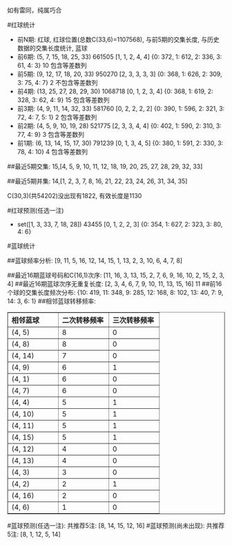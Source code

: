 <!-- 
.. title: 双色球2012105期(2012-09-06)数据分析报告
.. slug: slott-2012105-2012-09-06-report
.. date: 2012-09-07 08:00:00 UTC+08:00
.. tags: Lottery
.. link: 
.. description: 
.. type: text
-->

如有雷同，纯属巧合

<!-- TEASER_END-->

#红球统计

- 前N期: 红球, 红球位置(总数C(33,6)=1107568), 与前5期的交集长度, 与历史数据的交集长度统计, 蓝球
- 前6期: (5, 7, 15, 18, 25, 33) 661505 [1, 1, 2, 4, 4] {0: 372, 1: 612, 2: 336, 3: 61, 4: 3} 10 包含等差数列
- 前5期: (9, 12, 17, 18, 20, 33) 950270 [2, 3, 3, 3, 3] {0: 368, 1: 626, 2: 309, 3: 75, 4: 7} 2 不包含等差数列
- 前4期: (13, 25, 27, 28, 29, 30) 1068718 [0, 1, 2, 3, 4] {0: 368, 1: 619, 2: 328, 3: 62, 4: 9} 15 包含等差数列
- 前3期: (4, 9, 11, 14, 32, 33) 581760 [0, 2, 2, 2, 2] {0: 390, 1: 596, 2: 321, 3: 72, 4: 7, 5: 1} 2 包含等差数列
- 前2期: (4, 5, 9, 10, 19, 28) 521775 [2, 3, 3, 4, 4] {0: 402, 1: 590, 2: 310, 3: 77, 4: 9} 3 包含等差数列
- 前1期: (6, 13, 14, 15, 17, 30) 791239 [0, 1, 3, 4, 5] {0: 380, 1: 591, 2: 330, 3: 78, 4: 10} 4 包含等差数列

##最近5期交集:
15,[4, 5, 9, 10, 11, 12, 18, 19, 20, 25, 27, 28, 29, 32, 33]

##最近5期并集:
14,[1, 2, 3, 7, 8, 16, 21, 22, 23, 24, 26, 31, 34, 35]

C(30,3)(共54202)没出现有1822, 
有效长度是1130

#红球预测(任选一注)

- set([1, 3, 33, 7, 18, 28]) 43455 [0, 1, 2, 2, 3] {0: 354, 1: 627, 2: 323, 3: 80, 4: 6}

#蓝球统计

##蓝球频率分析:
[9, 11, 5, 16, 12, 14, 15, 1, 13, 2, 3, 10, 6, 4, 7, 8]

##最近16期蓝球号码和C(16,1)次序:
[11, 16, 3, 13, 15, 2, 7, 6, 9, 16, 10, 2, 15, 2, 3, 4]
##最近16期蓝球次序无重复长度:
[2, 3, 4, 6, 7, 9, 10, 11, 13, 15, 16] 11
##前16个球的交集长度频次分布:
{10: 419, 11: 348, 9: 285, 12: 168, 8: 102, 13: 40, 7: 9, 14: 3, 6: 1}
##相邻蓝球转移频率:
<table border="1" class="table table-striped dataframe">
  <thead>
    <tr style="text-align: left;">
      <th style="min-width: 100px;">相邻蓝球</th>
      <th style="min-width: 100px;">二次转移频率</th>
      <th style="min-width: 100px;">三次转移频率</th>
    </tr>
  </thead>
  <tbody>
    <tr>
      <td>  (4, 5)</td>
      <td> 8</td>
      <td> 0</td>
    </tr>
    <tr>
      <td>  (4, 8)</td>
      <td> 8</td>
      <td> 0</td>
    </tr>
    <tr>
      <td> (4, 14)</td>
      <td> 7</td>
      <td> 0</td>
    </tr>
    <tr>
      <td>  (4, 9)</td>
      <td> 6</td>
      <td> 1</td>
    </tr>
    <tr>
      <td>  (4, 1)</td>
      <td> 6</td>
      <td> 0</td>
    </tr>
    <tr>
      <td>  (4, 7)</td>
      <td> 6</td>
      <td> 0</td>
    </tr>
    <tr>
      <td>  (4, 4)</td>
      <td> 5</td>
      <td> 1</td>
    </tr>
    <tr>
      <td> (4, 10)</td>
      <td> 5</td>
      <td> 1</td>
    </tr>
    <tr>
      <td> (4, 11)</td>
      <td> 5</td>
      <td> 1</td>
    </tr>
    <tr>
      <td> (4, 15)</td>
      <td> 5</td>
      <td> 1</td>
    </tr>
    <tr>
      <td> (4, 12)</td>
      <td> 4</td>
      <td> 0</td>
    </tr>
    <tr>
      <td> (4, 13)</td>
      <td> 4</td>
      <td> 0</td>
    </tr>
    <tr>
      <td>  (4, 3)</td>
      <td> 3</td>
      <td> 0</td>
    </tr>
    <tr>
      <td>  (4, 2)</td>
      <td> 2</td>
      <td> 1</td>
    </tr>
    <tr>
      <td> (4, 16)</td>
      <td> 2</td>
      <td> 0</td>
    </tr>
    <tr>
      <td>  (4, 6)</td>
      <td> 1</td>
      <td> 0</td>
    </tr>
  </tbody>
</table>
#蓝球预测(任选一注):
共推荐5注: [8, 14, 15, 12, 16]
#蓝球预测(尚未出现):
共推荐5注: [8, 1, 12, 5, 14]

